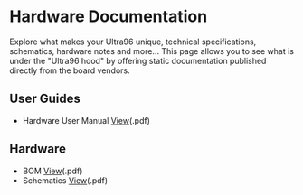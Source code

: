 # Hardware Documentation

Explore what makes your Ultra96 unique, technical specifications, schematics, hardware notes and more... This page allows you to see what is under the "Ultra96 hood" by offering static documentation published directly from the board vendors.

## User Guides

- Hardware User Manual [View]()(.pdf)

## Hardware

- BOM [View]()(.pdf)
- Schematics [View]()(.pdf)
